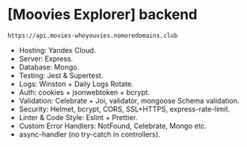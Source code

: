 # [Moovies Explorer] backend

`https://api.movies-whoyouvies.nomoredomains.club`

- Hosting: Yandex Cloud.
- Server: Express.
- Database: Mongo.
- Testing: Jest & Supertest.
- Logs: Winston + Daily Logs Rotate.
- Auth: cookies + jsonwebtoken + bcrypt.
- Validation: Celebrate + Joi, validator, mongoose Schema validation.
- Security: Helmet, bcrypt, CORS, SSL+HTTPS, express-rate-limit.
- Linter & Code Style: Eslint + Prettier.
- Custom Error Handlers: NotFound, Celebrate, Mongo etc.
- async-handler (no try-catch in controllers).
